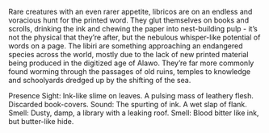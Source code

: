 Rare creatures with an even rarer appetite, libricos are on an endless and voracious hunt for the printed word. They glut themselves on books and scrolls, drinking the ink and chewing the paper into nest-building pulp - it’s not the physical that they’re after, but
the nebulous whisper-like potential of words on a page. The libiri are something approaching an endangered species across the world, mostly due to the lack of new printed material being produced in the digitized age of Alawo. They’re far more commonly found worming through the passages of old ruins, temples to knowledge and schoolyards dredged up by the shifting of the sea.

Presence
Sight:
Ink-like slime on leaves. A pulsing mass of
leathery flesh. Discarded book-covers.
Sound:
The spurting of ink. A wet slap of flank.
Smell:
Dusty, damp, a library with a leaking roof.
Smell:
Blood bitter like ink, but butter-like hide.